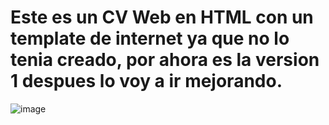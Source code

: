 # Este es un CV Web en HTML con un template de internet ya que no lo tenia creado, por ahora es la version 1 despues lo voy a ir mejorando.

![image](https://user-images.githubusercontent.com/83230980/162341720-22907f18-1271-443c-a4cf-fa5b465173d0.png)
